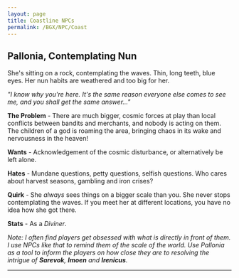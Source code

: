 ```yaml
---
layout: page
title: Coastline NPCs
permalink: /BGX/NPC/Coast
---
```


## Pallonia, Contemplating Nun
She's sitting on a rock, contemplating the waves. Thin, long teeth, blue eyes. Her nun habits are weathered and too big for her.

*"I know why you're here. It's the same reason everyone else comes to see me, and you shall get the same answer..."*

**The Problem** - There are much bigger, cosmic forces at play than local conflicts between bandits and merchants, and nobody is acting on them. The children of a god is roaming the area, bringing chaos in its wake and nervousness in the heaven!

**Wants** - Acknowledgement of the cosmic disturbance, or alternatively be left alone.

**Hates** - Mundane questions, petty questions, selfish questions. Who cares about harvest seasons, gambling and iron crises?

**Quirk** - She *always* sees things on a bigger scale than you. She never stops contemplating the waves. If you meet her at different locations, you have no idea how she got there.

**Stats** - As a *Diviner*.

*Note: I often find players get obsessed with what is directly in front of them. I use NPCs like that to remind them of the scale of the world. Use Pallonia as a tool to inform the players on how close they are to resolving the intrigue of **Sarevok**, **Imoen** and **Irenicus**.*

---
